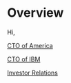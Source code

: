 # Overview

Hi,

[CTO of America](/bio/index-public.md)

[CTO of IBM](/bio/index-private.md)

[Investor Relations](/bio/index-invest.md)

